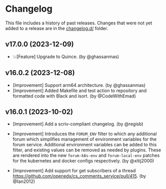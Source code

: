 # Changelog

This file includes a history of past releases. Changes that were not yet added to a release are in the [changelog.d/](./changelog.d) folder.

<!--
⚠️ DO NOT ADD YOUR CHANGES TO THIS FILE! (unless you want to modify existing changelog entries in this file)
Changelog entries are managed by scriv. After you have made some changes to this plugin, create a changelog entry with:

    scriv create

Edit and commit the newly-created file in changelog.d.

If you need to create a new release, create a separate commit just for that. It is important to respect these
instructions, because git commits are used to generate release notes:
  - Modify the version number in `__about__.py`.
  - Collect changelog entries with `scriv collect`
  - The title of the commit should be the same as the new version: "vX.Y.Z".
-->

<!-- scriv-insert-here -->

<a id='changelog-17.0.0'></a>
## v17.0.0 (2023-12-09)

- 💥[Feature] Upgrade to Quince. (by @ghassanmas)

<a id='changelog-16.0.2'></a>
## v16.0.2 (2023-12-08)

- [Improvement] Support arm64 architecture. (by @ghassanmas)
- [Improvement] Added Makefile and test action to repository and formatted code with Black and isort. (by @CodeWithEmad)

<a id='changelog-16.0.1'></a>
## v16.0.1 (2023-10-02)

- [Improvement] Add a scriv-compliant changelog. (by @regisb)

- [Improvement] Introduces the `FORUM_ENV` filter to which any additional forum
  which simplifies management of environment variables for the forum service.
  Additional environment variables can be added to this filter, and existing
  values can be removed as needed by plugins. These are rendered into the new
  `forum-k8s-env` and `forum-local-env` patches for the kubernetes and docker
  configs respectively. (by @xitij2000)

- [Improvement] Add support for get subscribers of a thread https://github.com/openedx/cs_comments_service/pull/415. (by @Ian2012)

